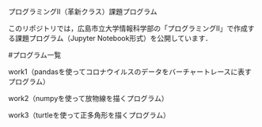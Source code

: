 プログラミングⅡ（革新クラス）課題プログラム

このリポジトリでは，広島市立大学情報科学部の「プログラミングⅡ」で作成する課題プログラム（Jupyter Notebook形式）を公開しています．

#プログラム一覧

work1（pandasを使ってコロナウイルスのデータをバーチャートレースに表すプログラム）

work2（numpyを使って放物線を描くプログラム）

work3（turtleを使って正多角形を描くプログラム）
